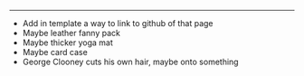 ***
- Add in template a way to link to github of that page
- Maybe leather fanny pack
- Maybe thicker yoga mat
- Maybe card case
- George Clooney cuts his own hair, maybe onto something
